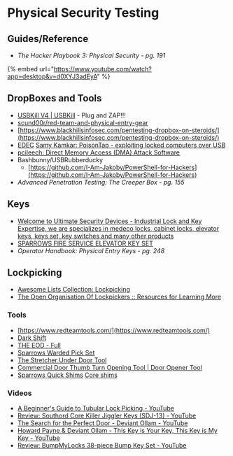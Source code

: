 # Physical Security Testing

## Guides/Reference

* _The Hacker Playbook 3: Physical Security - pg. 191_

{% embed url="https://www.youtube.com/watch?app=desktop&v=d0XYJ3adEyA" %}

## DropBoxes and Tools

* [USBKill V4 | USBKill](https://usbkill.com/products/usbkill-v4?variant=32836117397586) - Plug and ZAP!!!
* [scund00r/red-team-and-physical-entry-gear](https://scund00r.com/all/gear/2019/06/25/red-team-and-physical-entry-gear.html)
* [https://www.blackhillsinfosec.com/pentesting-dropbox-on-steroids/](https://www.blackhillsinfosec.com/pentesting-dropbox-on-steroids/)
* [EDEC](https://edecdf.com/collections/mobile) [Samy Kamkar: PoisonTap - exploiting locked computers over USB](https://samy.pl/poisontap/)&#x20;
* [pcileech: Direct Memory Access (DMA) Attack Software](https://github.com/ufrisk/pcileech)
* Bashbunny/USBRubberducky
  * [https://github.com/I-Am-Jakoby/PowerShell-for-Hackers](https://github.com/I-Am-Jakoby/PowerShell-for-Hackers)
* _Advanced Penetration Testing: The Creeper Box - pg. 155_

## Keys

* [Welcome to Ultimate Security Devices - Industrial Lock and Key Expertise, we are specializes in medeco locks, cabinet locks, elevator keys, keys set, key switches and many other products](https://www.ultimatesecuritydevices.com/)&#x20;
* [SPARROWS FIRE SERVICE ELEVATOR KEY SET](https://www.sparrowslockpicks.com/product\_p/ekey.htm)
* _Operator Handbook: Physical Entry Keys - pg. 248_

## Lockpicking



* [Awesome Lists Collection: Lockpicking](https://github.com/fabacab/awesome-lockpicking)
* [The Open Organisation Of Lockpickers :: Resources for Learning More](https://toool.us/resources.html)&#x20;

### Tools

* [https://www.redteamtools.com/](https://www.redteamtools.com/)
* [Dark Shift](https://www.sparrowslockpicks.com/product\_p/new2.htm)&#x20;
* [THE EOD - Full](https://www.sparrowslockpicks.com/product\_p/eod.htm)&#x20;
* [Sparrows Warded Pick Set](https://www.sparrowslockpicks.com/product\_p/ward.htm)&#x20;
* [The Stretcher Under Door Tool](https://www.sparrowslockpicks.com/product\_p/underdoor.htm)&#x20;
* [Commercial Door Thumb Turn Opening Tool | Door Opener Tool](https://www.lockpicks.com/commercial-door-opening-tool.html)&#x20;
* [Sparrows Quick Shims](https://www.sparrowslockpicks.com/product\_p/qs.htm) [Core shims](https://www.sparrowslockpicks.com/product\_p/cshims.htm)

### Videos

* [A Beginner's Guide to Tubular Lock Picking - YouTube](https://www.youtube.com/watch?v=ulzZ9T2oGPE)&#x20;
* [Review: Southord Core Killer Jiggler Keys (SDJ-13) - YouTube](https://www.youtube.com/watch?v=eISem6CEqYw)&#x20;
* [The Search for the Perfect Door - Deviant Ollam - YouTube](https://www.youtube.com/watch?v=4YYvBLAF4T8\&t=486s)&#x20;
* [Howard Payne & Deviant Ollam - This Key is Your Key, This Key is My Key - YouTube](https://www.youtube.com/watch?v=a9b9IYqsb\_U)&#x20;
* [Review: BumpMyLocks 38-piece Bump Key Set - YouTube](https://www.youtube.com/watch?v=OoeRh\_oX9Oo)
